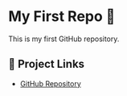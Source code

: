 # My First Repo 🚀

This is my first GitHub repository.

## 🔗 Project Links
- [GitHub Repository](https://github.com/HaniGupta24/my-first-repo)


